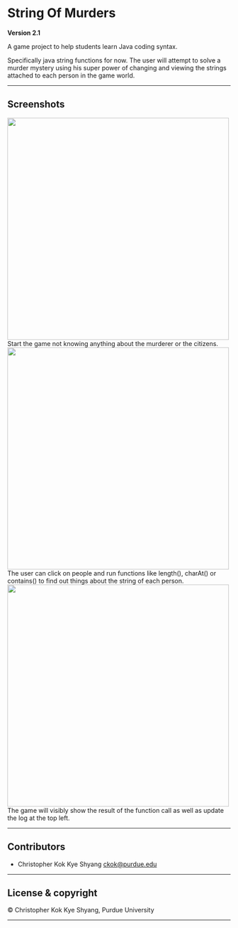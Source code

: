 # String Of Murders
**Version 2.1**

A game project to help students learn Java coding syntax.

Specifically java string functions for now. The user will attempt to solve a murder mystery using his super power of changing and viewing the strings attached to each person in the game world. 

---

## Screenshots
<img src="https://user-images.githubusercontent.com/25407259/29191399-9667c4d6-7deb-11e7-985e-0df831ee936f.JPG" width = 500>
Start the game not knowing anything about the murderer or the citizens. 

<img src="https://user-images.githubusercontent.com/25407259/29191401-97bb21a2-7deb-11e7-8f2a-c61c56303872.JPG" width = 500>
The user can click on people and run functions like length(), charAt() or contains() to find out things about the string of each person.

<img src="https://user-images.githubusercontent.com/25407259/29191404-988aa86e-7deb-11e7-8598-db8657ed37c5.JPG" width = 500>
The game will visibly show the result of the function call as well as update the log at the top left. 

---

## Contributors

- Christopher Kok Kye Shyang <ckok@purdue.edu> 

---

## License & copyright

© Christopher Kok Kye Shyang, Purdue University 

---




